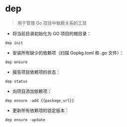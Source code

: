 # dep

> 用于管理 Go 项目中依赖关系的工具

- 将当前目录初始化为 GO 项目的根目录：

`dep init`

- 安装所有缺少的依赖项（扫描 Gopkg.toml 和 .go 文件）：

`dep ensure`

- 报告项目依赖项的状态：

`dep status`

- 向项目添加依赖项：

`dep ensure -add {{package_url}}`

- 更新所有依赖项的锁定版本：

`dep ensure -update`

[#]: contributors: ([Datura stramonium L.])